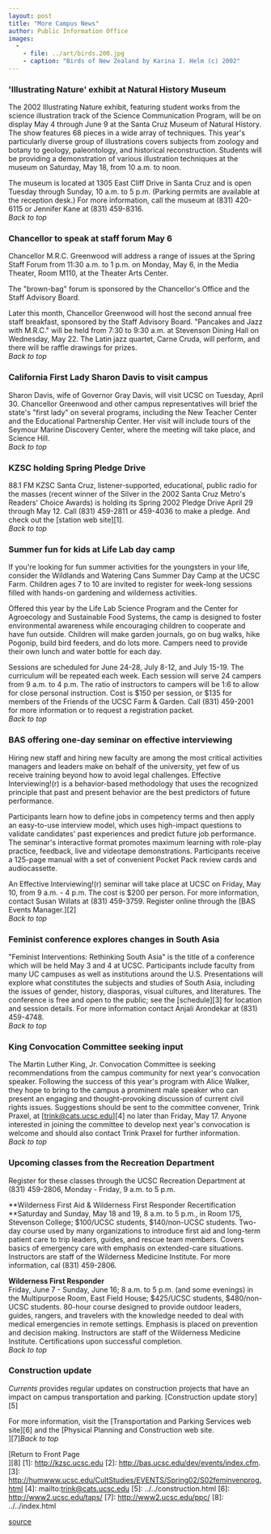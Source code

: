 ```yaml
---
layout: post
title: "More Campus News"
author: Public Information Office
images:
  -
    - file: ../art/birds.200.jpg
    - caption: "Birds of New Zealand by Karina I. Helm (c) 2002"
---
```


### 'Illustrating Nature' exhibit at Natural History Museum

The 2002 Illustrating Nature exhibit, featuring student works from the science illustration track of the Science Communication Program, will be on display May 4 through June 9 at the Santa Cruz Museum of Natural History. The show features 68 pieces in a wide array of techniques. This year's particularly diverse group of illustrations covers subjects from zoology and botany to geology, paleontology, and historical reconstruction. Students will be providing a demonstration of various illustration techniques at the museum on Saturday, May 18, from 10 a.m. to noon.   
  
The museum is located at 1305 East Cliff Drive in Santa Cruz and is open Tuesday through Sunday, 10 a.m. to 5 p.m. (Parking permits are available at the reception desk.) For more information, call the museum at (831) 420-6115 or Jennifer Kane at (831) 459-8316.  
_Back to top_

### Chancellor to speak at staff forum May 6

Chancellor M.R.C. Greenwood will address a range of issues at the Spring Staff Forum from 11:30 a.m. to 1 p.m. on Monday, May 6, in the Media Theater, Room M110, at the Theater Arts Center.  
  
The "brown-bag" forum is sponsored by the Chancellor's Office and the Staff Advisory Board.

Later this month, Chancellor Greenwood will host the second annual free staff breakfast, sponsored by the Staff Advisory Board. "Pancakes and Jazz with M.R.C." will be held from 7:30 to 9:30 a.m. at Stevenson Dining Hall on Wednesday, May 22. The Latin jazz quartet, Carne Cruda, will perform, and there will be raffle drawings for prizes.  
_Back to top_

### California First Lady Sharon Davis to visit campus

Sharon Davis, wife of Governor Gray Davis, will visit UCSC on Tuesday, April 30. Chancellor Greenwood and other campus representatives will brief the state's "first lady" on several programs, including the New Teacher Center and the Educational Partnership Center. Her visit will include tours of the Seymour Marine Discovery Center, where the meeting will take place, and Science Hill.   
_Back to top_

### KZSC holding Spring Pledge Drive

88.1 FM KZSC Santa Cruz, listener-supported, educational, public radio for the masses (recent winner of the Silver in the 2002 Santa Cruz Metro's Readers' Choice Awards) is holding its Spring 2002 Pledge Drive April 29 through May 12. Call (831) 459-2811 or 459-4036 to make a pledge. And check out the [station web site][1].  
_Back to top_

### Summer fun for kids at Life Lab day camp

If you're looking for fun summer activities for the youngsters in your life, consider the Wildlands and Watering Cans Summer Day Camp at the UCSC Farm. Children ages 7 to 10 are invited to register for week-long sessions filled with hands-on gardening and wilderness activities.

Offered this year by the Life Lab Science Program and the Center for Agroecology and Sustainable Food Systems, the camp is designed to foster environmental awareness while encouraging children to cooperate and have fun outside. Children will make garden journals, go on bug walks, hike Pogonip, build bird feeders, and do lots more. Campers need to provide their own lunch and water bottle for each day.

Sessions are scheduled for June 24-28, July 8-12, and July 15-19. The curriculum will be repeated each week. Each session will serve 24 campers from 9 a.m. to 4 p.m. The ratio of instructors to campers will be 1:6 to allow for close personal instruction. Cost is $150 per session, or $135 for members of the Friends of the UCSC Farm & Garden. Call (831) 459-2001 for more information or to request a registration packet.  
_Back to top_

### BAS offering one-day seminar on effective interviewing

Hiring new staff and hiring new faculty are among the most critical activities managers and leaders make on behalf of the university, yet few of us receive training beyond how to avoid legal challenges. Effective Interviewing!(r) is a behavior-based methodology that uses the recognized principle that past and present behavior are the best predictors of future performance.

Participants learn how to define jobs in competency terms and then apply an easy-to-use interview model, which uses high-impact questions to validate candidates' past experiences and predict future job performance. The seminar's interactive format promotes maximum learning with role-play practice, feedback, live and videotape demonstrations. Participants receive a 125-page manual with a set of convenient Pocket Pack review cards and audiocassette.  
  
An Effective Interviewing!(r) seminar will take place at UCSC on Friday, May 10, from 9 a.m. - 4 p.m. The cost is $200 per person. For more information, contact Susan Willats at (831) 459-3759. Register online through the [BAS Events Manager.][2]  
_Back to top_

### Feminist conference explores changes in South Asia

"Feminist Interventions: Rethinking South Asia" is the title of a conference which will be held May 3 and 4 at UCSC. Participants include faculty from many UC campuses as well as institutions around the U.S. Presentations will explore what constitutes the subjects and studies of South Asia, including the issues of gender, history, diasporas, visual cultures, and literatures. The conference is free and open to the public; see the [schedule][3] for location and session details. For more information contact Anjali Arondekar at (831) 459-4748.  
_Back to top_

### King Convocation Committee seeking input

The Martin Luther King, Jr. Convocation Committee is seeking recommendations from the campus community for next year's convocation speaker. Following the success of this year's program with Alice Walker, they hope to bring to the campus a prominent male speaker who can present an engaging and thought-provoking discussion of current civil rights issues. Suggestions should be sent to the committee convener, Trink Praxel, at [trink@cats.ucsc.edu][4] no later than Friday, May 17. Anyone interested in joining the committee to develop next year's convocation is welcome and should also contact Trink Praxel for further information.  
_Back to top_

### Upcoming classes from the Recreation Department

Register for these classes through the UCSC Recreation Department at (831) 459-2806, Monday - Friday, 9 a.m. to 5 p.m.

**Wilderness First Aid & Wilderness First Responder Recertification  
**Saturday and Sunday, May 18 and 19, 8 a.m. to 5 p.m., in Room 175, Stevenson College; $100/UCSC students, $140/non-UCSC students. Two-day course used by many organizations to introduce first aid and long-term patient care to trip leaders, guides, and rescue team members. Covers basics of emergency care with emphasis on extended-care situations. Instructors are staff of the Wilderness Medicine Institute. For more information, cal (831) 459-2806.  
  
**Wilderness First Responder**  
Friday, June 7 - Sunday, June 16; 8 a.m. to 5 p.m. (and some evenings) in the Multipurpose Room, East Field House; $425/UCSC students, $480/non-UCSC students. 80-hour course designed to provide outdoor leaders, guides, rangers, and travelers with the knowledge needed to deal with medical emergencies in remote settings. Emphasis is placed on prevention and decision making. Instructors are staff of the Wilderness Medicine Institute. Certifications upon successful completion.  
_Back to top_

### Construction update

_Currents_ provides regular updates on construction projects that have an impact on campus transportation and parking. [Construction update story][5]

For more information, visit the [Transportation and Parking Services web site][6] and the [Physical Planning and Construction web site.  
][7]_Back to top_

[Return to Front Page  
][8]
[1]: http://kzsc.ucsc.edu
[2]: http://bas.ucsc.edu/dev/events/index.cfm.
[3]: http://humwww.ucsc.edu/CultStudies/EVENTS/Spring02/S02feminvenprog.html
[4]: mailto:trink@cats.ucsc.edu
[5]: ../../construction.html
[6]: http://www2.ucsc.edu/taps/
[7]: http://www2.ucsc.edu/ppc/
[8]: ../../index.html

[source](http://www1.ucsc.edu/currents/01-02/04-29/morenews.html "Permalink to morenews")
